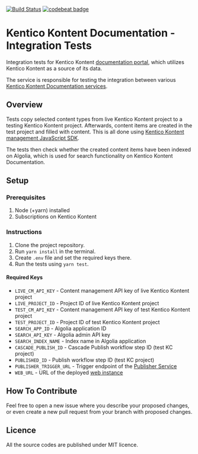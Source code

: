 [![Build Status](https://travis-ci.com/KenticoDocs/kontent-docs-integration-tests.svg?branch=master)](https://travis-ci.com/KenticoDocs/kontent-docs-integration-tests)
[![codebeat badge](https://codebeat.co/badges/8335b5eb-516c-4066-bc0c-27e7fe53508e)](https://codebeat.co/projects/github-com-kenticodocs-kontent-docs-integration-tests-master)

# Kentico Kontent Documentation - Integration Tests
Integration tests for Kentico Kontent [documentation portal](https://docs.kontent.ai/), which utilizes Kentico Kontent as a source of its data.

The service is responsible for testing the integration between various [Kentico Kontent Documentation services](https://github.com/KenticoDocs?utf8=✓&q=kontent-docs).

## Overview
Tests copy selected content types from live Kentico Kontent project to a testing Kentico Kontent project. Afterwards, content items are created in the test project and filled with content. This is all done using [Kentico Kontent management JavaScript SDK](https://github.com/Kentico/kontent-management-sdk-js).

The tests then check whether the created content items have been indexed on Algolia, which is used for search functionality on Kentico Kontent Documentation.

## Setup

### Prerequisites
1. Node (+yarn) installed
2. Subscriptions on Kentico Kontent

### Instructions
1. Clone the project repository.
2. Run `yarn install` in the terminal.
3. Create `.env` file and set the required keys there.
4. Run the tests using `yarn test`.

#### Required Keys
* `LIVE_CM_API_KEY` - Content management API key of live Kentico Kontent project
* `LIVE_PROJECT_ID` - Project ID of live Kentico Kontent project
* `TEST_CM_API_KEY` - Content management API key of test Kentico Kontent project
* `TEST_PROJECT_ID` - Project ID of test Kentico Kontent project
* `SEARCH_APP_ID` - Algolia application ID
* `SEARCH_API_KEY` - Algolia admin API key
* `SEARCH_INDEX_NAME` - Index name in Algolia application
* `CASCADE_PUBLISH_ID` - Cascade Publish workflow step ID (test KC project)
* `PUBLISHED_ID` - Publish workflow step ID (test KC project)
* `PUBLISHER_TRIGGER_URL` - Trigger endpoint of the [Publisher Service](https://github.com/KenticoDocs/cloud-docs-publisher)
* `WEB_URL` - URL of the deployed [web instance](https://github.com/KenticoDocs/kontent-docs-web)

## How To Contribute

Feel free to open a new issue where you describe your proposed changes, or even create a new pull request from your branch with proposed changes.

## Licence

All the source codes are published under MIT licence.
